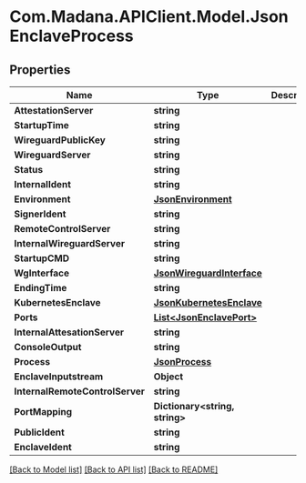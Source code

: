 
# Com.Madana.APIClient.Model.JsonEnclaveProcess

## Properties

Name | Type | Description | Notes
------------ | ------------- | ------------- | -------------
**AttestationServer** | **string** |  | [optional] 
**StartupTime** | **string** |  | [optional] 
**WireguardPublicKey** | **string** |  | [optional] 
**WireguardServer** | **string** |  | [optional] 
**Status** | **string** |  | [optional] 
**InternalIdent** | **string** |  | [optional] 
**Environment** | [**JsonEnvironment**](JsonEnvironment.md) |  | [optional] 
**SignerIdent** | **string** |  | [optional] 
**RemoteControlServer** | **string** |  | [optional] 
**InternalWireguardServer** | **string** |  | [optional] 
**StartupCMD** | **string** |  | [optional] 
**WgInterface** | [**JsonWireguardInterface**](JsonWireguardInterface.md) |  | [optional] 
**EndingTime** | **string** |  | [optional] 
**KubernetesEnclave** | [**JsonKubernetesEnclave**](JsonKubernetesEnclave.md) |  | [optional] 
**Ports** | [**List&lt;JsonEnclavePort&gt;**](JsonEnclavePort.md) |  | [optional] 
**InternalAttesationServer** | **string** |  | [optional] 
**ConsoleOutput** | **string** |  | [optional] 
**Process** | [**JsonProcess**](JsonProcess.md) |  | [optional] 
**EnclaveInputstream** | **Object** |  | [optional] 
**InternalRemoteControlServer** | **string** |  | [optional] 
**PortMapping** | **Dictionary&lt;string, string&gt;** |  | [optional] 
**PublicIdent** | **string** |  | [optional] 
**EnclaveIdent** | **string** |  | [optional] 

[[Back to Model list]](../README.md#documentation-for-models)
[[Back to API list]](../README.md#documentation-for-api-endpoints)
[[Back to README]](../README.md)

